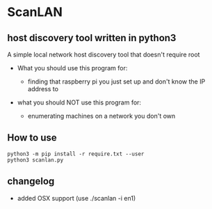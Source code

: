 # ScanLAN
## host discovery tool written in python3

A simple local network host discovery tool that doesn't require root

* What you should use this program for:
  - finding that raspberry pi you just set up and don't know the IP address to

* what you should NOT use this program for:
  - enumerating machines on a network you don't own

## How to use
```
python3 -m pip install -r require.txt --user
python3 scanlan.py
```

## changelog
- added OSX support (use ./scanlan -i en1)
